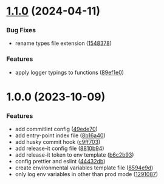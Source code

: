 

# [1.1.0](https://github.com/llapenna/node-typescript-starter/compare/1.0.0...1.1.0) (2024-04-11)


### Bug Fixes

* rename types file extension ([1548378](https://github.com/llapenna/node-typescript-starter/commit/1548378358f4bb78969480b8710f900eb7ed17b5))


### Features

* apply logger typings to functions ([89ef1e0](https://github.com/llapenna/node-typescript-starter/commit/89ef1e06c729acd19ee37d5d97bb29fe42e34bc4))

# 1.0.0 (2023-10-09)


### Features

* add commitlint config ([49ede70](https://github.com/llapenna/node-typescript-starter/commit/49ede704bd2d4635f177e9c9fcd17153c3c87c2a))
* add entry-point index file ([8b16a40](https://github.com/llapenna/node-typescript-starter/commit/8b16a4092e70086d37dbc2c3a0710ec10d5ed3f2))
* add husky commit hook ([c9ff703](https://github.com/llapenna/node-typescript-starter/commit/c9ff703318d8d50fb0a9ba153c27cad43624872d))
* add release-it config file ([8810b94](https://github.com/llapenna/node-typescript-starter/commit/8810b94c78eaa52166a33cded15ace18f7d5225a))
* add release-it token to env template ([b6c2b93](https://github.com/llapenna/node-typescript-starter/commit/b6c2b930a0e4b13a50fa7b30353aac6b9310398d))
* config prettier and eslint ([44432db](https://github.com/llapenna/node-typescript-starter/commit/44432db23b3047e5aed6b2f5dc0875d039a6aca0))
* create environmental variables template file ([8594e9d](https://github.com/llapenna/node-typescript-starter/commit/8594e9d6359af556a1aed4f3897f011ef7f69327))
* only log env variables in other than prod mode ([1291087](https://github.com/llapenna/node-typescript-starter/commit/1291087d045740f0227a2118e259bb989ea7dfd5))